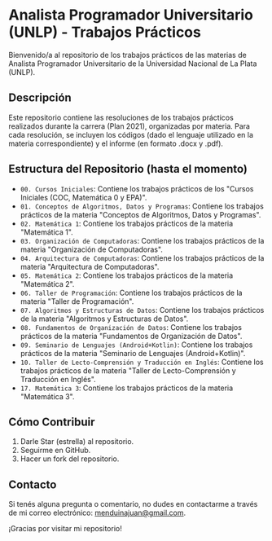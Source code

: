 # Analista Programador Universitario (UNLP) - Trabajos Prácticos

Bienvenido/a al repositorio de los trabajos prácticos de las materias de Analista Programador Universitario de la Universidad Nacional de La Plata (UNLP).

## Descripción

Este repositorio contiene las resoluciones de los trabajos prácticos realizados durante la carrera (Plan 2021), organizadas por materia.
Para cada resolución, se incluyen los códigos (dado el lenguaje utilizado en la materia correspondiente) y el informe (en formato .docx y .pdf).

## Estructura del Repositorio (hasta el momento)

- `00. Cursos Iniciales`: Contiene los trabajos prácticos de los "Cursos Iniciales (COC, Matemática 0 y EPA)".
- `01. Conceptos de Algoritmos, Datos y Programas`: Contiene los trabajos prácticos de la materia "Conceptos de Algoritmos, Datos y Programas".
- `02. Matemática 1`: Contiene los trabajos prácticos de la materia "Matemática 1".
- `03. Organización de Computadoras`: Contiene los trabajos prácticos de la materia "Organización de Computadoras".
- `04. Arquitectura de Computadoras`: Contiene los trabajos prácticos de la materia "Arquitectura de Computadoras".
- `05. Matemática 2`: Contiene los trabajos prácticos de la materia "Matemática 2".
- `06. Taller de Programación`: Contiene los trabajos prácticos de la materia "Taller de Programación".
- `07. Algoritmos y Estructuras de Datos`: Contiene los trabajos prácticos de la materia "Algoritmos y Estructuras de Datos".
- `08. Fundamentos de Organización de Datos`: Contiene los trabajos prácticos de la materia "Fundamentos de Organización de Datos".
- `09. Seminario de Lenguajes (Android+Kotlin)`: Contiene los trabajos prácticos de la materia "Seminario de Lenguajes (Android+Kotlin)".
- `10. Taller de Lecto-Comprensión y Traducción en Inglés`: Contiene los trabajos prácticos de la materia "Taller de Lecto-Comprensión y Traducción en Inglés".
- `17. Matemática 3`: Contiene los trabajos prácticos de la materia "Matemática 3".

## Cómo Contribuir

1. Darle Star (estrella) al repositorio.
2. Seguirme en GitHub.
3. Hacer un fork del repositorio.

## Contacto

Si tenés alguna pregunta o comentario, no dudes en contactarme a través de mi correo electrónico: menduinajuan@gmail.com.

¡Gracias por visitar mi repositorio!
